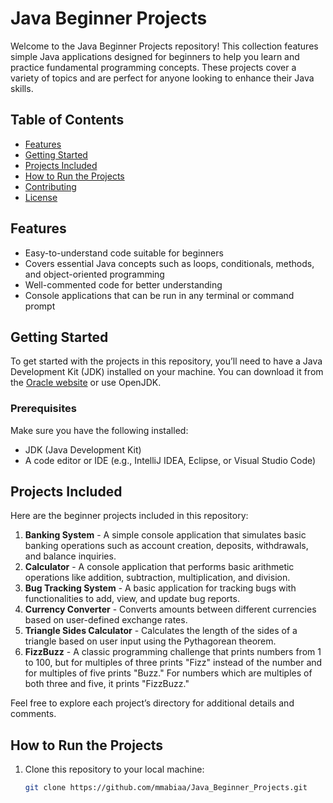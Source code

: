 # Java Beginner Projects

Welcome to the Java Beginner Projects repository! This collection features simple Java applications designed for beginners to help you learn and practice fundamental programming concepts. These projects cover a variety of topics and are perfect for anyone looking to enhance their Java skills.

## Table of Contents

- [Features](#features)
- [Getting Started](#getting-started)
- [Projects Included](#projects-included)
- [How to Run the Projects](#how-to-run-the-projects)
- [Contributing](#contributing)
- [License](#license)

## Features

- Easy-to-understand code suitable for beginners
- Covers essential Java concepts such as loops, conditionals, methods, and object-oriented programming
- Well-commented code for better understanding
- Console applications that can be run in any terminal or command prompt

## Getting Started

To get started with the projects in this repository, you’ll need to have a Java Development Kit (JDK) installed on your machine. You can download it from the [Oracle website](https://www.oracle.com/java/technologies/javase-jdk11-downloads.html) or use OpenJDK.

### Prerequisites

Make sure you have the following installed:

- JDK (Java Development Kit)
- A code editor or IDE (e.g., IntelliJ IDEA, Eclipse, or Visual Studio Code)

## Projects Included

Here are the beginner projects included in this repository:

1. **Banking System** - A simple console application that simulates basic banking operations such as account creation, deposits, withdrawals, and balance inquiries.
2. **Calculator** - A console application that performs basic arithmetic operations like addition, subtraction, multiplication, and division.
3. **Bug Tracking System** - A basic application for tracking bugs with functionalities to add, view, and update bug reports.
4. **Currency Converter** - Converts amounts between different currencies based on user-defined exchange rates.
5. **Triangle Sides Calculator** - Calculates the length of the sides of a triangle based on user input using the Pythagorean theorem.
6. **FizzBuzz** - A classic programming challenge that prints numbers from 1 to 100, but for multiples of three prints "Fizz" instead of the number and for multiples of five prints "Buzz." For numbers which are multiples of both three and five, it prints "FizzBuzz."

Feel free to explore each project’s directory for additional details and comments.

## How to Run the Projects

1. Clone this repository to your local machine:
   ```bash
   git clone https://github.com/mmabiaa/Java_Beginner_Projects.git
